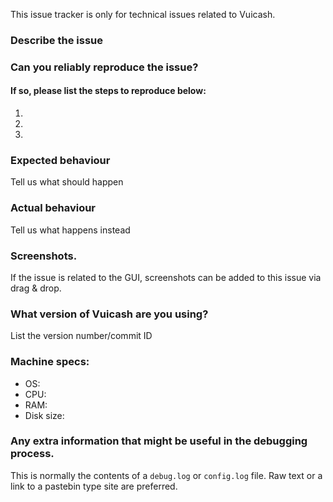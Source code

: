 <!--- Remove sections that do not apply -->

This issue tracker is only for technical issues related to Vuicash.

### Describe the issue

### Can you reliably reproduce the issue?
#### If so, please list the steps to reproduce below:
1.
2.
3.

### Expected behaviour
Tell us what should happen

### Actual behaviour
Tell us what happens instead

### Screenshots.
If the issue is related to the GUI, screenshots can be added to this issue via drag & drop.

### What version of Vuicash are you using?
List the version number/commit ID

### Machine specs:
- OS:
- CPU:
- RAM:
- Disk size:

### Any extra information that might be useful in the debugging process.
This is normally the contents of a `debug.log` or `config.log` file. Raw text or a link to a pastebin type site are preferred.
